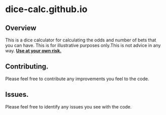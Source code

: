 # dice-calc.github.io
## Overview
This is a dice calculator for calculating the odds and number of bets that you can have.
This is for illustrative purposes only.This is not advice in any way. <b><u>Use at your own risk.</u></b>

## Contributing.
Please feel free to contribute any improvements you feel to the code.
## Issues.
Please feel free to identify any issues you see with the code.